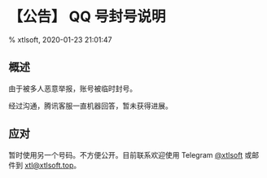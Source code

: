 # 【公告】 QQ 号封号说明

% xtlsoft, 2020-01-23 21:01:47

## 概述

由于被多人恶意举报，账号被临时封号。

经过沟通，腾讯客服一直机器回答，暂未获得进展。

## 应对

暂时使用另一个号码。不方便公开。目前联系欢迎使用 Telegram [@xtlsoft](https://t.me/xtlsoft) 或邮件到 <xtl@xtlsoft.top>。
